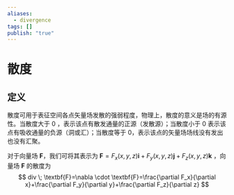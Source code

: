 ```yaml
---
aliases:
  - divergence
tags: []
publish: "true"
---
```


# 散度
## 定义
散度可用于表征空间各点矢量场发散的强弱程度，物理上，散度的意义是场的有源性。当散度大于 0 ，表示该点有散发通量的正源（发散源）；当散度小于 0 表示该点有吸收通量的负源（洞或汇）；当散度等于 0，表示该点的矢量场场线没有发出也没有汇聚。

对于向量场 $\textbf{F}$，我们可将其表示为 $\textbf{F}=F_x(x,y,z)\textbf{i}+F_y(x,y,z)\textbf{j}+F_z(x,y,z)\textbf{k}$ ，向量场 $\textbf{F}$ 的散度为
$$
div \; \textbf{F}=\nabla \cdot \textbf{F}=\frac{\partial F_x}{\partial x}+\frac{\partial F_y}{\partial y}+\frac{\partial F_z}{\partial z}
$$
